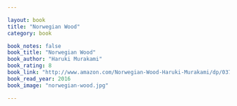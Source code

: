 ```yaml
---

layout: book
title: "Norwegian Wood"
category: book

book_notes: false
book_title: "Norwegian Wood"
book_author: "Haruki Murakami"
book_rating: 8
book_link: "http://www.amazon.com/Norwegian-Wood-Haruki-Murakami/dp/0375704027"
book_read_year: 2016
book_image: "norwegian-wood.jpg"

---
```

